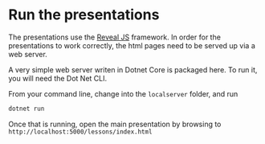 # Run the presentations

The presentations use the [Reveal JS](https://github.com/hakimel/reveal.js) framework.  In order for the presentations to work correctly, the html pages need to be served up via a web server.

A very simple web server writen in Dotnet Core is packaged here.  To run it, you will need the Dot Net CLI.

From your command line, change into the `localserver` folder, and run

``` txt
dotnet run
```

Once that is running, open the main presentation by browsing to `http://localhost:5000/lessons/index.html`